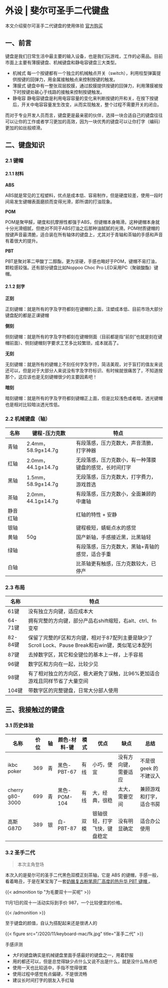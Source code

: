 # 外设 | 斐尔可圣手二代键盘

本文介绍斐尔可圣手二代键盘的使用体验 [官方购买](https://detail.tmall.com/item.htm?spm=a1z10.5-b-s.w4011-21194147467.56.1291578c5rZjFp&id=583184674550&rn=0456efcf7f3fee22b43f73989ec769dc&abbucket=6&sku_properties=5919063:6536025)

<!--more-->

## 一、前言

键盘是我们日常生活中最主要的输入设备，也是我们玩游戏，工作的必需品。目前市面上主要有薄膜键盘、机械键盘和静电容键盘三大类型。
- 机械式 每一个按键都有一个独立的机械触点开关（switch），利用柱型弹簧提供按键的回弹力，用金属接触触点来控制按键的触发。
- 薄膜式 键盘中有一整张双层胶膜，通过胶膜提供按键的回弹力，利用薄膜被按下时按键处碳心于线路的接触来控制按键触发。
- 静电容 静电容键盘是利用电容容量的变化来判断按键的开和关，在按下按键后，开关中电容容量发生改变，从而实现触发，整个过程不需要开关的闭合。

而对于专业开发人员而言，键盘更是最亲密的伙伴，选择一块合适自己的键盘往往可以让你的工作或者学习更加的高效，因为一块优秀的键盘可以让你打字（编码）更加的如丝般顺滑。


## 二、键盘知识

### 2.1 键帽

#### 2.1.1 材料

**ABS**

ABS就是常见的工程塑料，优点是成本低、容易制作，但是硬度较差，使用一段时间易发生键帽表面磨损而变得光滑，即所谓的打油现象。

**POM**

POM是聚甲醛，硬度和抗摩擦性都强于ABS，但键帽本身略滑。这种键帽本身就十分光滑细腻，但绝对不同于ABS打油之后那种油腻腻的光滑。POM材质键帽的按键声音最清脆，适合装在所有轴体的键盘上，尤其对于青轴和茶轴的手感和声音有着很大的提升。

**PBT**

PBT是聚对苯二甲酸丁二醇酯，更为坚硬，手感也略好于POM，键帽不易打油，颗粒感较强。还有部分键盘比如Noppoo Choc Pro LED采用PC（聚碳酸酯）键帽。

#### 2.1.2 刻字

**正刻**

正刻键帽：就是所有的字及字符都刻在键帽的上面，注塑成本低、目前市场大部分键盘配的都是正课键帽

**侧刻**

侧刻键帽：就是所有的字及字符都刻在键帽侧面（目前都是指“前刻”也就是刻在键帽前面）、侧刻键帽刻字要求工艺多比较繁琐，成本就高了。

**无刻**

无刻键帽：就是所有的键帽上不刻任何字及字符，简洁美观，对于盲打的值友来说还可以，但是对于大部分人来说没有字及字符标识、有时候就很痛苦了，不知道按那个，这应该也是无刻键帽很少的主要因素吧！

**暗刻**

暗刻键帽：就是所有的字及字符都刻键帽正上面，但是比较浅色或者暗，透光键帽也是相对比较暗淡透光性低。

### 2.2 机械键盘（轴）

| 名称     | 键程-压力克数      | 特点                                                   |
| -------- | ------------------ | ------------------------------------------------------ |
| 青轴     | 2.4mm，58.9g±14.7g | 有段落感，压力克数大，声音清脆，打字神器               |
| 红轴     | 2.0mm，44.1g±14.7g | 无段落感，压力克数小，有一种薄膜键盘的感觉，长时间打字 |
| 黑轴     | 1.5mm，58.9g±14.7g | 无段落感，压力克数大，打字费力，游戏首选               |
| 茶轴     | 2.0mm，44.1g±14.7g | 有段落感，压力克数小，全面兼顾的中庸轴                 |
| 静音红轴 |                    | 红轴的特性 + 安静                                      |
| 银轴     |                    | 键程极短，蜻蜓点水的感觉                               |
| 黄轴     | 50g                | 国产新轴，手感接近黑，比黑轴轻                         |
| 绿轴     |                    | 有段落感，压力克数大，黑轴+青轴的感觉，适合手重        |
| 白轴     |                    | 比茶轴更有触感，压力克数较大，已停产                   |

### 2.3 布局

| 名称    | 特点                                                                                               |
| ------- | -------------------------------------------------------------------------------------------------- |
| 61键    | 没有独立方向键，适应成本大                                                                         |
| 64-71键 | 拥有完整的方向键，部分产品右shift缩短，右alt、ctrl、fn变窄                                         |
| 82-84键 | 保留了完整的F区和方向键，相对于87配列主要是缺少了Scroll Lock、Pause Break和右win键，类似笔记本配列 |
| 87键    | 去掉数字区，其它和全键位的基本上一样，上手容易                                                     |
| 96键    | 数字区和方向在一起，比较少见                                                                       |
| 98键    | 有了相对独立的方向区，极大避免了误触，比96%更加适合游戏且同样节省了大量空间                        |
| 104键   | 带数字区的完整键盘，日常大分部人使用                                                               |

## 三、我接触过的键盘

### 3.1 历史体验

| 名称 | 价位 | 轴 | 颜色-材料-键 | 模式 | 优点 | 缺点 | 总结 |
| ------ | ---- | ---- | ---- | ---- | ---- | ---- | ---- |
| ikbc poker   | 369  | 青 | 黑色-PBT-67 | 有线 | 小巧，便宜 | 没有方向键，需要适应 | 不是很 geek 的不建议入 |
| cherry g80-3000   | 699  | 青 | 黑色-POM-104 | 有线 | 大，经典，很稳 | 太大，需要空间 | 兼顾游戏和打字，适合书房 |
| 高斯 G87D   | 389 | 银 | 白-PBT-87 | 双模 | 银轴很轻，打字飞快，键盘稳定 | 没有明显确定 | 适合办公使用 |

### 3.2 圣手二代

> 本次主角登场

本次入的是斐尔可的圣手二代黑色双模正刻茶轴，它是 ABS 的键帽，手感一般，看着略丑，于是在某宝淘了一套[奶酪复古粉笔原厂高度的热升华 PBT 键帽 ](https://detail.tmall.com/item.htm?id=577659202528&price=249-399&sourceType=item&sourceType=item&suid=7f1da966-4143-4b59-a6fc-73d4bf78bbdb&shareUniqueId=5344801782&ut_sk=1.XwUTUa3JBGIDABx0Zm+awBOE_21646297_1605146821324.DingTalk.1&un=a4ea2062ec139e8146e6040d6f65052e&share_crt_v=1&cpp=1&shareurl=true&spm=a313p.22.2yb.1203008063801&short_name=h.4dkNnhL&bxsign=scdP8G6A8vMx_KVV74L6UeflCZQBQ5OfeA8oHKuVF9erMqiMFhBWvOJ4jNcfBNPDNEdzjdrbOBXIq1G7DyR0AboTMmEIcRUE80pSxn559_vp0M&app=chrome&skuId=4187824046313)。

{{< admonition tip "为毛要双十一买呢" >}}

11月1日的双十一活动实际到手价 987，一个比较便宜的价格。

{{< /admonition >}}

至于键盘的颜值，自认为搭配起来还是很诱人的

{{< figure src="/2020/11/keyboard-mac/fk.jpg" title="圣手二代" >}}

手感评测
- 大F的键盘确实是机械键盘里面手感最好的键盘之一，用着舒服
- 用的都还可以，但是总觉得缺少点什么又说不出是什么，就是没什么特点吧
- 使用一天也比较适中，手指不觉得很累
- 使用过程中感觉有点偏硬，不是很流畅
- 建议长时间打字的朋友入手红轴

